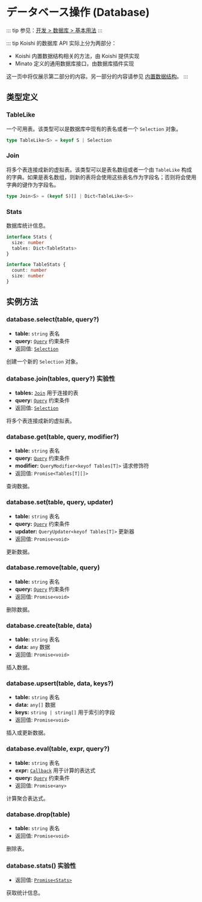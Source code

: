 # データベース操作 (Database)

::: tip
参见：[开发 > 数据库 > 基本用法](../../guide/database/)
:::

::: tip
Koishi 的数据库 API 实际上分为两部分：

- Koishi 内置数据结构相关的方法，由 Koishi 提供实现
- Minato 定义的通用数据库接口，由数据库插件实现

这一页中将仅展示第二部分的内容。另一部分的内容请参见 [内置数据结构](./built-in.md)。
:::

## 类型定义

### TableLike

一个可用表。该类型可以是数据库中现有的表名或者一个 `Selection` 对象。

```ts
type TableLike<S> = keyof S | Selection
```

### Join

将多个表连接成新的虚拟表。该类型可以是表名数组或者一个由 `TableLike` 构成的字典。如果是表名数组，则新的表将会使用这些表名作为字段名；否则将会使用字典的键作为字段名。

```ts
type Join<S> = (keyof S)[] | Dict<TableLike<S>>
```

### Stats

数据库统计信息。

```ts
interface Stats {
  size: number
  tables: Dict<TableStats>
}

interface TableStats {
  count: number
  size: number
}
```

## 实例方法

### database.select(table, query?)

- **table:** `string` 表名
- **query:** [`Query`](./query.md) 约束条件
- 返回值: [`Selection`](./selection.md)

创建一个新的 `Selection` 对象。

### database.join(tables, query?) <badge type="warning">实验性</badge>

- **tables:** [`Join`](#join) 用于连接的表
- **query:** [`Query`](./query.md) 约束条件
- 返回值: [`Selection`](./selection.md)

将多个表连接成新的虚拟表。

### database.get(table, query, modifier?)

- **table:** `string` 表名
- **query:** [`Query`](./query.md) 约束条件
- **modifier:** `QueryModifier<keyof Tables[T]>` 请求修饰符
- 返回值: `Promise<Tables[T][]>`

查询数据。

### database.set(table, query, updater)

- **table:** `string` 表名
- **query:** [`Query`](./query.md) 约束条件
- **updater:** `QueryUpdater<keyof Tables[T]>` 更新器
- 返回值: `Promise<void>`

更新数据。

### database.remove(table, query)

- **table:** `string` 表名
- **query:** [`Query`](./query.md) 约束条件
- 返回值: `Promise<void>`

删除数据。

### database.create(table, data)

- **table:** `string` 表名
- **data:** `any` 数据
- 返回值: `Promise<void>`

插入数据。

### database.upsert(table, data, keys?)

- **table:** `string` 表名
- **data:** `any[]` 数据
- **keys:** `string | string[]` 用于索引的字段
- 返回值: `Promise<void>`

插入或更新数据。

### database.eval(table, expr, query?)

- **table:** `string` 表名
- **expr:** [`Callback`](./selection.md#callback) 用于计算的表达式
- **query:** [`Query`](./query.md) 约束条件
- 返回值: `Promise<any>`

计算聚合表达式。

### database.drop(table)

- **table:** `string` 表名
- 返回值: `Promise<void>`

删除表。

### database.stats() <badge type="warning">实验性</badge>

- 返回值: [`Promise<Stats>`](#stats)

获取统计信息。
